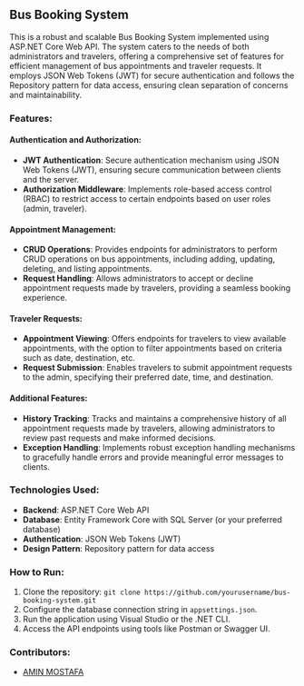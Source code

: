 
## Bus Booking System

This is a robust and scalable Bus Booking System implemented using ASP.NET Core Web API. The system caters to the needs of both administrators and travelers, offering a comprehensive set of features for efficient management of bus appointments and traveler requests. It employs JSON Web Tokens (JWT) for secure authentication and follows the Repository pattern for data access, ensuring clean separation of concerns and maintainability.

### Features:

#### Authentication and Authorization:
- **JWT Authentication**: Secure authentication mechanism using JSON Web Tokens (JWT), ensuring secure communication between clients and the server.
- **Authorization Middleware**: Implements role-based access control (RBAC) to restrict access to certain endpoints based on user roles (admin, traveler).

#### Appointment Management:
- **CRUD Operations**: Provides endpoints for administrators to perform CRUD operations on bus appointments, including adding, updating, deleting, and listing appointments.
- **Request Handling**: Allows administrators to accept or decline appointment requests made by travelers, providing a seamless booking experience.

#### Traveler Requests:
- **Appointment Viewing**: Offers endpoints for travelers to view available appointments, with the option to filter appointments based on criteria such as date, destination, etc.
- **Request Submission**: Enables travelers to submit appointment requests to the admin, specifying their preferred date, time, and destination.

#### Additional Features:
- **History Tracking**: Tracks and maintains a comprehensive history of all appointment requests made by travelers, allowing administrators to review past requests and make informed decisions.
- **Exception Handling**: Implements robust exception handling mechanisms to gracefully handle errors and provide meaningful error messages to clients.


### Technologies Used:
- **Backend**: ASP.NET Core Web API
- **Database**: Entity Framework Core with SQL Server (or your preferred database)
- **Authentication**: JSON Web Tokens (JWT)
- **Design Pattern**: Repository pattern for data access

### How to Run:
1. Clone the repository: `git clone https://github.com/yourusername/bus-booking-system.git`
2. Configure the database connection string in `appsettings.json`.
3. Run the application using Visual Studio or the .NET CLI.
4. Access the API endpoints using tools like Postman or Swagger UI.

### Contributors:
- [AMIN MOSTAFA ](https://github.com/AMIN1907)




